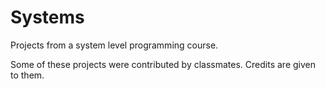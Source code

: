 # Systems

Projects from a system level programming course.

Some of these projects were contributed by classmates. Credits are given to them.
